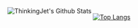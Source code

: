 

<img align="left" alt="ThinkingJet's Github Stats" src="https://github-readme-stats.vercel.app/api?username=ThinkingJet&show_icons=true&theme=radical"/>

[![Top Langs](https://github-readme-stats.vercel.app/api/top-langs/?username=ThinkingJet&layout=compact&theme=radical)](https://github.com/ThinkingJet/github-readme-stats)






<!--  
because its `README.md` (this file) appears on your GitHub profile.

  
Here are some ideas to get you started:

- 🔭 I’m currently working on ...
- 🌱 I’m currently learning ...
- 👯 I’m looking to collaborate on ...
- 🤔 I’m looking for help with ...
- 💬 Ask me about ...
- 📫 How to reach me: ...
- 😄 Pronouns: ...
- ⚡ Fun fact: ...
-->
